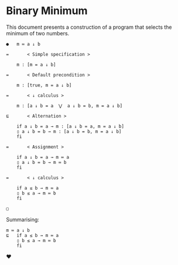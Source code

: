 # Binary Minimum

This document presents a construction of a program that selects the minimum of two numbers.

```
●	m ≔ a ↓ b

=		< Simple specification >

	m : [m = a ↓ b]

=		< Default precondition >

	m : [true, m = a ↓ b]

=		< ↓ calculus >

	m : [a ↓ b = a  ⋁  a ↓ b = b, m = a ↓ b]

⊑		< Alternation >

	if a ↓ b = a → m : [a ↓ b = a, m = a ↓ b]
	▯ a ↓ b = b → m : [a ↓ b = b, m = a ↓ b]
	fi

=		< Assignment >

	if a ↓ b = a → m ≔ a
	▯ a ↓ b = b → m ≔ b
	fi

=		< ↓ calculus >

	if a ≤ b → m ≔ a
	▯ b ≤ a → m ≔ b
	fi

▢
```

Summarising:

```
m ≔ a ↓ b 
⊑	if a ≤ b → m ≔ a
	▯ b ≤ a → m ≔ b
	fi  
```

❤️